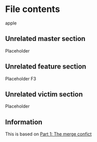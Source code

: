 # File contents
apple


## Unrelated master section
Placeholder

## Unrelated feature section
Placeholder
F3


## Unrelated victim section
Placeholder

## Information
This is based on [Part 1: The merge confict](https://devblogs.microsoft.com/oldnewthing/20180312-00/?p=98215)
